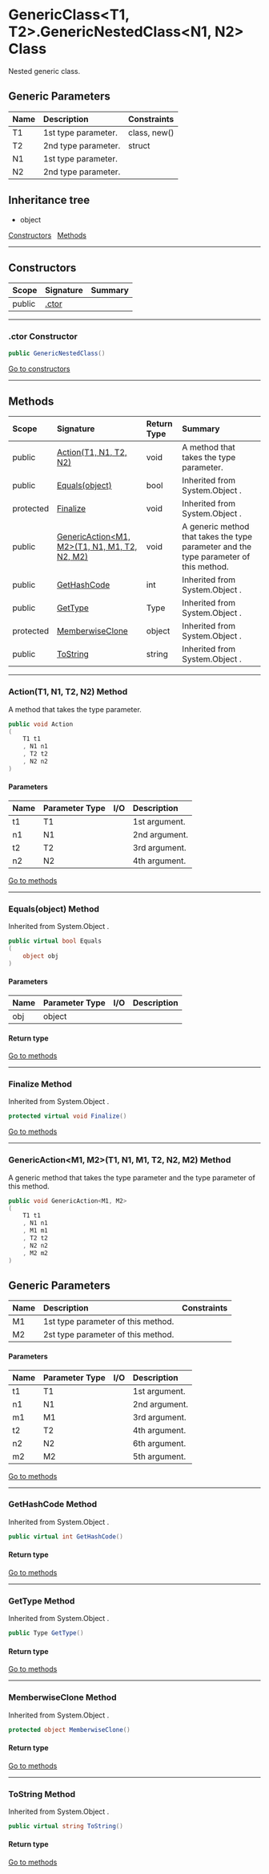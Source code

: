 ﻿



# GenericClass&lt;T1, T2&gt;.GenericNestedClass&lt;N1, N2&gt; Class



Nested generic class.







## Generic Parameters
|Name|Description|Constraints|
|:--|:--|:--|
| T1 | 1st type parameter. | class, new() |
| T2 | 2nd type parameter. | struct |
| N1 | 1st type parameter. |  |
| N2 | 2nd type parameter. |  |

## Inheritance tree
* object

[Constructors](#Constructors)&nbsp;&nbsp;
[Methods](#Methods)&nbsp;&nbsp;

---
## Constructors
|Scope|Signature|Summary|
|:--|:--|:--|
| public | [.ctor](#ctor-constructor) |  |
---
### .ctor Constructor


```c#
public GenericNestedClass()
```

[Go to constructors](#Constructors)






---
## Methods
|Scope|Signature|Return Type|Summary|
|:--|:--|:--|:--|
| public | [Action(T1, N1, T2, N2)](#actiont1-n1-t2-n2-method) | void | A method that takes the type parameter. |
| public | [Equals(object)](#equalsobject-method) | bool | Inherited from  System.Object . |
| protected | [Finalize](#finalize-method) | void | Inherited from  System.Object . |
| public | [GenericAction&lt;M1, M2&gt;(T1, N1, M1, T2, N2, M2)](#genericactionm1-m2t1-n1-m1-t2-n2-m2-method) | void | A generic method that takes the type parameter and the type parameter of this method. |
| public | [GetHashCode](#gethashcode-method) | int | Inherited from  System.Object . |
| public | [GetType](#gettype-method) | Type | Inherited from  System.Object . |
| protected | [MemberwiseClone](#memberwiseclone-method) | object | Inherited from  System.Object . |
| public | [ToString](#tostring-method) | string | Inherited from  System.Object . |
---
### Action(T1, N1, T2, N2) Method

A method that takes the type parameter.
```c#
public void Action
(
	T1 t1
	, N1 n1
	, T2 t2
	, N2 n2
)
```
#### Parameters
|Name|Parameter Type|I/O|Description|
|:--|:--|:-:|:--|
| t1 | T1 |  | 1st argument. |
| n1 | N1 |  | 2nd argument. |
| t2 | T2 |  | 3rd argument. |
| n2 | N2 |  | 4th argument. |

[Go to methods](#Methods)

---
### Equals(object) Method

Inherited from  System.Object .
```c#
public virtual bool Equals
(
	object obj
)
```
#### Parameters
|Name|Parameter Type|I/O|Description|
|:--|:--|:-:|:--|
| obj | object |  |  |
#### Return type


[Go to methods](#Methods)

---
### Finalize Method

Inherited from  System.Object .
```c#
protected virtual void Finalize()
```

[Go to methods](#Methods)

---
### GenericAction&lt;M1, M2&gt;(T1, N1, M1, T2, N2, M2) Method

A generic method that takes the type parameter and the type parameter of this method.
```c#
public void GenericAction<M1, M2>
(
	T1 t1
	, N1 n1
	, M1 m1
	, T2 t2
	, N2 n2
	, M2 m2
)
```
## Generic Parameters
|Name|Description|Constraints|
|:--|:--|:--|
| M1 | 1st type parameter of this method. |  |
| M2 | 2st type parameter of this method. |  |
#### Parameters
|Name|Parameter Type|I/O|Description|
|:--|:--|:-:|:--|
| t1 | T1 |  | 1st argument. |
| n1 | N1 |  | 2nd argument. |
| m1 | M1 |  | 3rd argument. |
| t2 | T2 |  | 4th argument. |
| n2 | N2 |  | 6th argument. |
| m2 | M2 |  | 5th argument. |

[Go to methods](#Methods)

---
### GetHashCode Method

Inherited from  System.Object .
```c#
public virtual int GetHashCode()
```
#### Return type


[Go to methods](#Methods)

---
### GetType Method

Inherited from  System.Object .
```c#
public Type GetType()
```
#### Return type


[Go to methods](#Methods)

---
### MemberwiseClone Method

Inherited from  System.Object .
```c#
protected object MemberwiseClone()
```
#### Return type


[Go to methods](#Methods)

---
### ToString Method

Inherited from  System.Object .
```c#
public virtual string ToString()
```
#### Return type


[Go to methods](#Methods)



